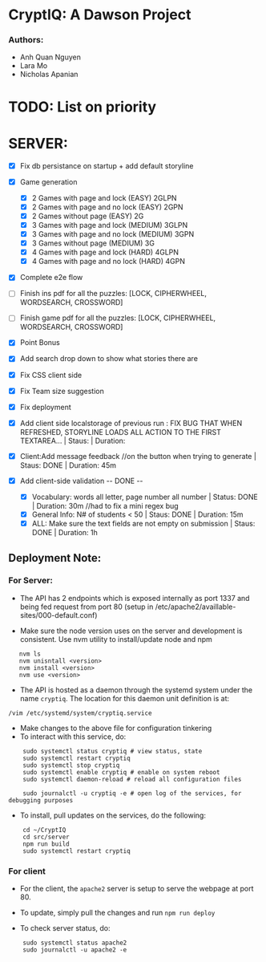 # CryptIQ: A Dawson Project
### Authors: 
- Anh Quan Nguyen
- Lara Mo 
- Nicholas Apanian

# TODO: List on priority

# SERVER:
- [x] Fix db persistance on startup + add default storyline
- [X] Game generation
    - [X] 2 Games with page and lock (EASY) 2GLPN
    - [X] 2 Games with page and no lock (EASY) 2GPN
    - [X] 2 Games without page (EASY) 2G
    - [X] 3 Games with page and lock (MEDIUM) 3GLPN
    - [X] 3 Games with page and no lock (MEDIUM) 3GPN
    - [X] 3 Games without page (MEDIUM) 3G
    - [X] 4 Games with page and lock (HARD) 4GLPN
    - [X] 4 Games with page and no lock (HARD) 4GPN
- [x] Complete e2e flow

- [ ] Finish ins pdf for all the puzzles: [LOCK, CIPHERWHEEL, WORDSEARCH, CROSSWORD] 

- [ ] Finish game pdf for all the puzzles: [LOCK, CIPHERWHEEL, WORDSEARCH, CROSSWORD]

- [x] Point Bonus
- [x] Add search drop down to show what stories there are
- [x] Fix CSS client side
- [x] Fix Team size suggestion

- [x] Fix deployment

- [x] Add client side localstorage of previous run : FIX BUG THAT WHEN REFRESHED, STORYLINE LOADS ALL ACTION TO THE FIRST TEXTAREA... | Staus:  | Duration:
- [x] Client:Add message feedback //on the button when trying to generate | Staus: DONE | Duration: 45m

- [x] Add client-side validation -- DONE -- 
    - [x] Vocabulary: words all letter, page number all number | Status: DONE | Duration: 30m //had to fix a mini regex bug 
    - [x] General Info: N# of students < 50 | Staus: DONE | Duration: 15m
    - [x] ALL: Make sure the text fields are not empty on submission | Staus: DONE | Duration: 1h

## Deployment Note:
### For Server:

- The API has 2 endpoints which is exposed internally as port 1337 and being fed request from port 80 (setup in /etc/apache2/availlable-sites/000-default.conf) 

- Make sure the node version uses on the server and development is consistent. Use nvm utility to install/update node and npm
 ```
    nvm ls
    nvm unisntall <version>
    nvm install <version>
    nvm use <version>
 ```

- The API is hosted as a daemon through the systemd system under the name ```cryptiq```. The location for this daemon unit definition is at:

```/vim /etc/systemd/system/cryptiq.service```

- Make changes to the above file for configuration tinkering
- To interact with this service, do:

```
    sudo systemctl status cryptiq # view status, state
    sudo systemctl restart cryptiq 
    sudo systemctl stop cryptiq 
    sudo systemctl enable cryptiq # enable on system reboot
    sudo systemctl daemon-reload # reload all configuration files 

    sudo journalctl -u cryptiq -e # open log of the services, for debugging purposes
```

- To install, pull updates on the services, do the following:

```
    cd ~/CryptIQ
    cd src/server
    npm run build
    sudo systemctl restart cryptiq 
```

### For client

- For the client, the ```apache2``` server is setup to serve the webpage at port 80. 

- To update, simply pull the changes and run ```npm run deploy```

- To check server status, do:
```
    sudo systemctl status apache2
    sudo journalctl -u apache2 -e
```